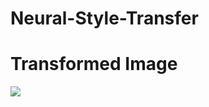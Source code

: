 # Neural-Style-Transfer

# Transformed Image
![](images/style_transfer_result_at_iteration_19.jpg)
 
